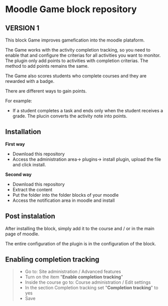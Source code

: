 Moodle Game block repository
===============================

VERSION 1
---------

This block Game improves gamefication into the moodle plataform.

The Game works with the activity completion tracking, so you need to enable that and configure the criterias for all activities you want to monitor. The plugin only add points to activities with completion criterias. The method to add points remains the same.

The Game also scores students who complete courses and they are rewarded with a badge.

There are different ways to gain points.

For example:
 * If a student completes a task and ends only when the student receives a grade. The plucin converts the activity note into points.


Installation
------------

**First way**

- Download this repository
- Access the administration area-> plugins-> install plugin, upload the file and click install.

**Second way**

- Download this repository
- Extract the content
- Put the folder into the folder blocks of your moodle
- Access the notification area in moodle and install

Post instalation
----------------

After installing the block, simply add it to the course and / or in the main page of moodle.


The entire configuration of the plugin is in the configuration of the block.


Enabling completion tracking
-----------------------------------
>- Go to: Site administration / Advanced features
>- Turn on the item "**Enable completion tracking**"
>- Inside the course go to: Course administration / Edit settings
>- In the section Completion tracking set "**Completion tracking**" to yes
>- Save
